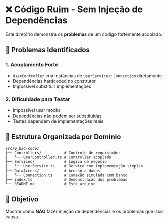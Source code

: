 # ❌ Código Ruim - Sem Injeção de Dependências

Este diretório demonstra os **problemas** de um código fortemente acoplado.

## 🚨 Problemas Identificados

### 1. **Acoplamento Forte**
- `UserController` cria instâncias de `UserService` e `Connection` diretamente
- Dependências hardcoded no construtor
- Impossível substituir implementações


### 2. **Dificuldade para Testar**
- Impossível usar mocks
- Dependências não podem ser substituídas
- Testes dependem de implementações reais

## 📁 Estrutura Organizada por Domínio

```
src/0_bad-code/
├── Controllers/          # Controle de requisições
│   └── UserController.ts # Controller acoplado
├── Services/             # Lógica de negócio
│   └── UserService.ts    # Service com implementação simples
├── DataAccess/           # Acesso a dados
│   └── Connection.ts     # Conexão simulada com banco
├── index.ts              # Demonstração dos problemas
└── README.md             # Este arquivo
```

## 🎯 Objetivo

Mostrar como **NÃO** fazer injeção de dependências e os problemas que isso causa.
